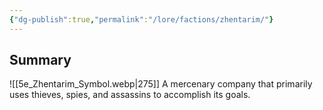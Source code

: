 ```yaml
---
{"dg-publish":true,"permalink":"/lore/factions/zhentarim/"}
---
```


## Summary
![[5e_Zhentarim_Symbol.webp|275]]
A mercenary company that primarily uses thieves, spies, and assassins to accomplish its goals.